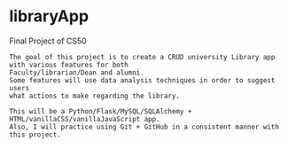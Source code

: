 # libraryApp
Final Project of CS50

    The goal of this project is to create a CRUD university Library app with various features for both 
    Faculty/librarian/Dean and alumni. 
    Some features will use data analysis techniques in order to suggest users 
    what actions to make regarding the library.

    This will be a Python/Flask/MySQL/SQLAlchemy + HTML/vanillaCSS/vanillaJavaScript app.
    Also, I will practice using Git + GitHub in a consistent manner with this project.